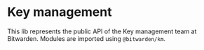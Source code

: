 # Key management

This lib represents the public API of the Key management team at Bitwarden. Modules are imported using `@bitwarden/km`.
